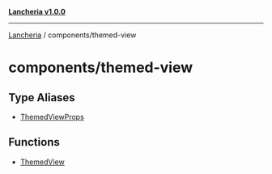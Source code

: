 [**Lancheria v1.0.0**](../../README.md)

***

[Lancheria](../../README.md) / components/themed-view

# components/themed-view

## Type Aliases

- [ThemedViewProps](type-aliases/ThemedViewProps.md)

## Functions

- [ThemedView](functions/ThemedView.md)

